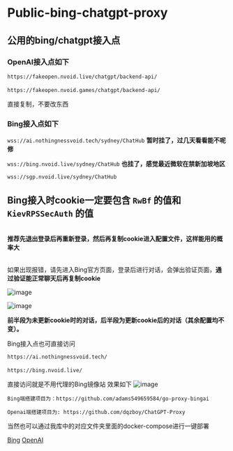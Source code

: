 # Public-bing-chatgpt-proxy
## 公用的bing/chatgpt接入点

### OpenAI接入点如下

`https://fakeopen.nvoid.live/chatgpt/backend-api/`  
<br>`https://fakeopen.nvoid.games/chatgpt/backend-api/`

直接复制，不要改东西

### Bing接入点如下

`wss://ai.nothingnessvoid.tech/sydney/ChatHub` **暂时挂了，过几天看看能不呢修**

`wss://bing.nvoid.live/sydney/ChatHub` **也挂了，感觉最近微软在禁新加坡地区**

`wss://sgp.nvoid.live/sydney/ChatHub` 



## Bing接入时cookie一定要包含 `RwBf` 的值和 `KievRPSSecAuth` 的值


<br>**推荐先退出登录后再重新登录，然后再复制cookie进入配置文件，这样能用的概率大**


<br>如果出现报错，请先进入Bing官方页面，登录后进行对话，会弹出验证页面，**通过验证能正常聊天后再复制cookie**

![image](https://github.com/Nothingness-Void/Public-bing-chatgpt-proxy/assets/55913486/b70f24fe-26cd-423c-a903-e7a7ef722778)

![image](https://github.com/Nothingness-Void/Public-bing-chatgpt-proxy/assets/55913486/cc76f8f1-87b9-4725-9342-f6b5c6ea2a29)

**前半段为未更新cookie时的对话，后半段为更新cookie后的对话（其余配置均不变）。**




Bing接入点也可直接访问

`https://ai.nothingnessvoid.tech/`  
<br>`https://bing.nvoid.live/`

直接访问就是不用代理的Bing镜像站
效果如下
![image](https://github.com/Nothingness-Void/Public-bing-chatgpt-proxy/assets/55913486/a8593471-8346-4059-ab71-1c787fbe62e4)

```
Bing端搭建项目为：https://github.com/adams549659584/go-proxy-bingai

Openai端搭建项目为: https://github.com/dqzboy/ChatGPT-Proxy
```
当然也可以通过我库中的对应文件夹里面的docker-compose进行一键部署

[Bing](https://github.com/Nothingness-Void/Public-bing-chatgpt-proxy/blob/main/go-porxy-bingai/docker-compose.yml)
[OpenAI](https://github.com/Nothingness-Void/Public-bing-chatgpt-proxy/blob/main/go-chatgpt-api/docker-compose.yml)

